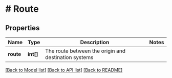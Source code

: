# # Route

## Properties

Name | Type | Description | Notes
------------ | ------------- | ------------- | -------------
**route** | **int[]** | The route between the origin and destination systems |

[[Back to Model list]](../../README.md#models) [[Back to API list]](../../README.md#endpoints) [[Back to README]](../../README.md)
